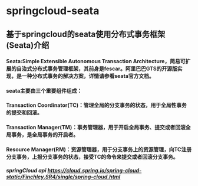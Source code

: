 # springcloud-seata
## 基于springcloud的seata使用分布式事务框架(Seata)介绍

#### Seata:Simple Extensible Autonomous Transaction Architecture，简易可扩展的自治式分布式事务管理框架，其前身是fescar。阿里巴巴GTS的开源版实现，是一种分布式事务的解决方案，详情请参看seata官方文档。
#### seata主要由三个重要组件组成：
#### Transaction Coordinator(TC)：管理全局的分支事务的状态，用于全局性事务的提交和回滚。
#### Transaction Manager(TM)：事务管理器，用于开启全局事务、提交或者回滚全局事务，是全局事务的开启者。
#### Resource Manager(RM)：资源管理器，用于分支事务上的资源管理，向TC注册分支事务，上报分支事务的状态，接受TC的命令来提交或者回滚分支事务。

##### springCloud api https://cloud.spring.io/spring-cloud-static/Finchley.SR4/single/spring-cloud.html

